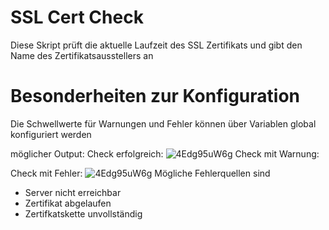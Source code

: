 # SSL Cert Check
Diese Skript prüft die aktuelle Laufzeit des SSL Zertifikats und gibt den Name des Zertifikatsausstellers an

# Besonderheiten zur Konfiguration
Die Schwellwerte für Warnungen und Fehler können über Variablen global konfiguriert werden


möglicher Output:
Check erfolgreich:
![4Edg95uW6g](https://user-images.githubusercontent.com/119604651/208267334-a65855be-c18f-4ed2-af1d-10a566d3a348.png)
Check mit Warnung:

Check mit Fehler:
![4Edg95uW6g](https://user-images.githubusercontent.com/119604651/208267410-2f76b942-1d5c-4c70-8afb-50ae1ef19796.png)
Mögliche Fehlerquellen sind
- Server nicht erreichbar
- Zertifikat abgelaufen
- Zertifkatskette unvollständig
